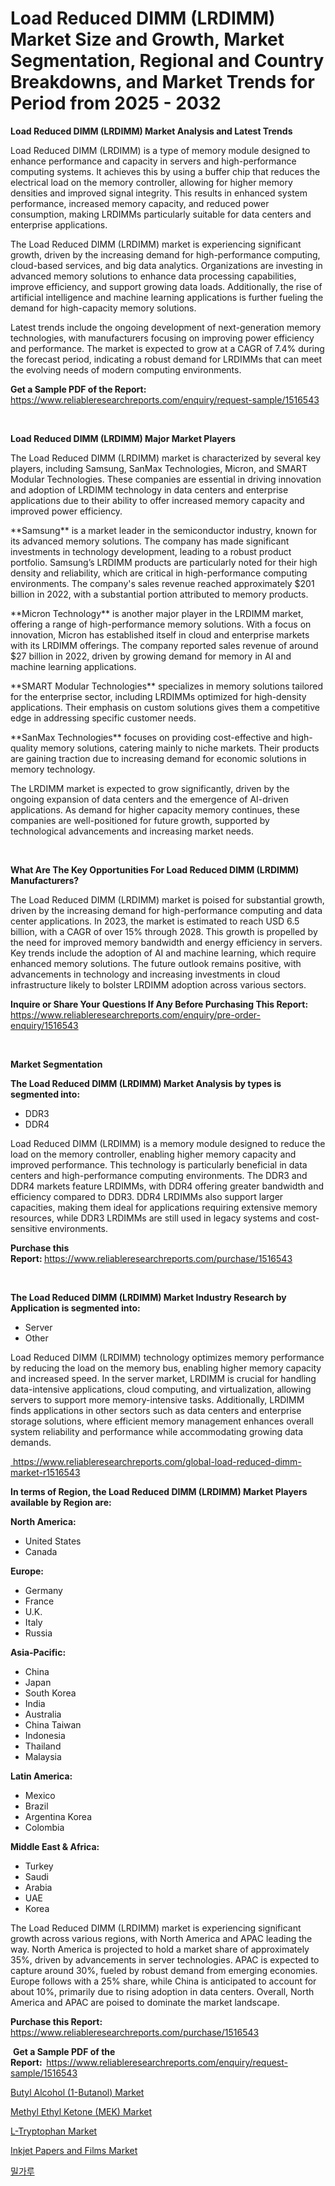 <p><h1>Load Reduced DIMM (LRDIMM) Market Size and Growth, Market Segmentation, Regional and Country Breakdowns, and Market Trends for Period from 2025 -  2032</h1></p><p><strong>Load Reduced DIMM (LRDIMM) Market Analysis and Latest Trends</strong></p>
<p><p>Load Reduced DIMM (LRDIMM) is a type of memory module designed to enhance performance and capacity in servers and high-performance computing systems. It achieves this by using a buffer chip that reduces the electrical load on the memory controller, allowing for higher memory densities and improved signal integrity. This results in enhanced system performance, increased memory capacity, and reduced power consumption, making LRDIMMs particularly suitable for data centers and enterprise applications.</p><p>The Load Reduced DIMM (LRDIMM) market is experiencing significant growth, driven by the increasing demand for high-performance computing, cloud-based services, and big data analytics. Organizations are investing in advanced memory solutions to enhance data processing capabilities, improve efficiency, and support growing data loads. Additionally, the rise of artificial intelligence and machine learning applications is further fueling the demand for high-capacity memory solutions.</p><p>Latest trends include the ongoing development of next-generation memory technologies, with manufacturers focusing on improving power efficiency and performance. The market is expected to grow at a CAGR of 7.4% during the forecast period, indicating a robust demand for LRDIMMs that can meet the evolving needs of modern computing environments.</p></p>
<p><strong>Get a Sample PDF of the Report:&nbsp;</strong> <a href="https://www.reliableresearchreports.com/enquiry/request-sample/1516543?utm_campaign=40&utm_medium=2&utm_source=Github&utm_content=ia&utm_term=04042025&utm_id=load-reduced-dimm-lrdimm">https://www.reliableresearchreports.com/enquiry/request-sample/1516543</a></p>
<p>&nbsp;</p>
<p><strong>Load Reduced DIMM (LRDIMM) Major Market Players</strong></p>
<p><p>The Load Reduced DIMM (LRDIMM) market is characterized by several key players, including Samsung, SanMax Technologies, Micron, and SMART Modular Technologies. These companies are essential in driving innovation and adoption of LRDIMM technology in data centers and enterprise applications due to their ability to offer increased memory capacity and improved power efficiency.</p><p>**Samsung** is a market leader in the semiconductor industry, known for its advanced memory solutions. The company has made significant investments in technology development, leading to a robust product portfolio. Samsung’s LRDIMM products are particularly noted for their high density and reliability, which are critical in high-performance computing environments. The company's sales revenue reached approximately $201 billion in 2022, with a substantial portion attributed to memory products.</p><p>**Micron Technology** is another major player in the LRDIMM market, offering a range of high-performance memory solutions. With a focus on innovation, Micron has established itself in cloud and enterprise markets with its LRDIMM offerings. The company reported sales revenue of around $27 billion in 2022, driven by growing demand for memory in AI and machine learning applications.</p><p>**SMART Modular Technologies** specializes in memory solutions tailored for the enterprise sector, including LRDIMMs optimized for high-density applications. Their emphasis on custom solutions gives them a competitive edge in addressing specific customer needs.</p><p>**SanMax Technologies** focuses on providing cost-effective and high-quality memory solutions, catering mainly to niche markets. Their products are gaining traction due to increasing demand for economic solutions in memory technology.</p><p>The LRDIMM market is expected to grow significantly, driven by the ongoing expansion of data centers and the emergence of AI-driven applications. As demand for higher capacity memory continues, these companies are well-positioned for future growth, supported by technological advancements and increasing market needs.</p></p>
<p>&nbsp;</p>
<p><strong>What Are The Key Opportunities For Load Reduced DIMM (LRDIMM) Manufacturers?</strong></p>
<p><p>The Load Reduced DIMM (LRDIMM) market is poised for substantial growth, driven by the increasing demand for high-performance computing and data center applications. In 2023, the market is estimated to reach USD 6.5 billion, with a CAGR of over 15% through 2028. This growth is propelled by the need for improved memory bandwidth and energy efficiency in servers. Key trends include the adoption of AI and machine learning, which require enhanced memory solutions. The future outlook remains positive, with advancements in technology and increasing investments in cloud infrastructure likely to bolster LRDIMM adoption across various sectors.</p></p>
<p><strong>Inquire or Share Your Questions If Any Before Purchasing This Report:</strong> <a href="https://www.reliableresearchreports.com/enquiry/pre-order-enquiry/1516543?utm_campaign=40&utm_medium=2&utm_source=Github&utm_content=ia&utm_term=04042025&utm_id=load-reduced-dimm-lrdimm">https://www.reliableresearchreports.com/enquiry/pre-order-enquiry/1516543</a></p>
<p>&nbsp;</p>
<p><strong>Market Segmentation</strong></p>
<p><strong>The Load Reduced DIMM (LRDIMM) Market Analysis by types is segmented into:</strong></p>
<p><ul><li>DDR3</li><li>DDR4</li></ul></p>
<p><p>Load Reduced DIMM (LRDIMM) is a memory module designed to reduce the load on the memory controller, enabling higher memory capacity and improved performance. This technology is particularly beneficial in data centers and high-performance computing environments. The DDR3 and DDR4 markets feature LRDIMMs, with DDR4 offering greater bandwidth and efficiency compared to DDR3. DDR4 LRDIMMs also support larger capacities, making them ideal for applications requiring extensive memory resources, while DDR3 LRDIMMs are still used in legacy systems and cost-sensitive environments.</p></p>
<p><strong>Purchase this Report:&nbsp;</strong><a href="https://www.reliableresearchreports.com/purchase/1516543?utm_campaign=40&utm_medium=2&utm_source=Github&utm_content=ia&utm_term=04042025&utm_id=load-reduced-dimm-lrdimm">https://www.reliableresearchreports.com/purchase/1516543</a></p>
<p>&nbsp;</p>
<p><strong>The Load Reduced DIMM (LRDIMM) Market Industry Research by Application is segmented into:</strong></p>
<p><ul><li>Server</li><li>Other</li></ul></p>
<p><p>Load Reduced DIMM (LRDIMM) technology optimizes memory performance by reducing the load on the memory bus, enabling higher memory capacity and increased speed. In the server market, LRDIMM is crucial for handling data-intensive applications, cloud computing, and virtualization, allowing servers to support more memory-intensive tasks. Additionally, LRDIMM finds applications in other sectors such as data centers and enterprise storage solutions, where efficient memory management enhances overall system reliability and performance while accommodating growing data demands.</p></p>
<p><a href="https://www.reliableresearchreports.com/global-load-reduced-dimm-market-r1516543?utm_campaign=40&utm_medium=2&utm_source=Github&utm_content=ia&utm_term=04042025&utm_id=load-reduced-dimm-lrdimm">&nbsp;https://www.reliableresearchreports.com/global-load-reduced-dimm-market-r1516543</a></p>
<p><strong>In terms of Region, the Load Reduced DIMM (LRDIMM) Market Players available by Region are:</strong></p>
<p>
    <p> <strong> North America: </strong>
        <ul>
            <li>United States</li>
            <li>Canada</li>
        </ul>
        </p> 
    <p> <strong> Europe: </strong>
        <ul>
            <li>Germany</li>
            <li>France</li>
            <li>U.K.</li>
            <li>Italy</li>
            <li>Russia</li>
        </ul>
        </p> 
    <p> <strong> Asia-Pacific: </strong>
        <ul>
            <li>China</li>
            <li>Japan</li>
            <li>South Korea</li>
            <li>India</li>
            <li>Australia</li>
            <li>China Taiwan</li>
            <li>Indonesia</li>
            <li>Thailand</li>
            <li>Malaysia</li>
        </ul>
        </p> 
    <p> <strong> Latin America: </strong>
        <ul>
            <li>Mexico</li>
            <li>Brazil</li>
            <li>Argentina Korea</li>
            <li>Colombia</li>
        </ul>
        </p> 
    <p> <strong> Middle East & Africa: </strong>
        <ul>
            <li>Turkey</li>
            <li>Saudi</li>
            <li>Arabia</li>
            <li>UAE</li>
            <li>Korea</li>
        </ul>
    </p>
    </p>
<p><p>The Load Reduced DIMM (LRDIMM) market is experiencing significant growth across various regions, with North America and APAC leading the way. North America is projected to hold a market share of approximately 35%, driven by advancements in server technologies. APAC is expected to capture around 30%, fueled by robust demand from emerging economies. Europe follows with a 25% share, while China is anticipated to account for about 10%, primarily due to rising adoption in data centers. Overall, North America and APAC are poised to dominate the market landscape.</p></p>
<p><strong>Purchase this Report: </strong><a href="https://www.reliableresearchreports.com/purchase/1516543?utm_campaign=40&utm_medium=2&utm_source=Github&utm_content=ia&utm_term=04042025&utm_id=load-reduced-dimm-lrdimm">https://www.reliableresearchreports.com/purchase/1516543</a></p>
<p>&nbsp;<strong>Get a Sample PDF of the Report:&nbsp;&nbsp;</strong><a href="https://www.reliableresearchreports.com/enquiry/request-sample/1516543?utm_campaign=40&utm_medium=2&utm_source=Github&utm_content=ia&utm_term=04042025&utm_id=load-reduced-dimm-lrdimm">https://www.reliableresearchreports.com/enquiry/request-sample/1516543</a></p>
<p><strong></strong></p>
<p><p><a href="https://github.com/cordaysamaya/Market-Research-Report-List-1/blob/main/butyl-alcohol-1-butanol-market.md?utm_campaign=40&utm_medium=2&utm_source=Github&utm_content=ia&utm_term=04042025&utm_id=load-reduced-dimm-lrdimm">Butyl Alcohol (1-Butanol) Market</a></p><p><a href="https://github.com/obajimlaweh59/Market-Research-Report-List-1/blob/main/methyl-ethyl-ketone-mek-market.md?utm_campaign=40&utm_medium=2&utm_source=Github&utm_content=ia&utm_term=04042025&utm_id=load-reduced-dimm-lrdimm">Methyl Ethyl Ketone (MEK) Market</a></p><p><a href="https://github.com/muoioconzej8/Market-Research-Report-List-1/blob/main/l-tryptophan-market.md?utm_campaign=40&utm_medium=2&utm_source=Github&utm_content=ia&utm_term=04042025&utm_id=load-reduced-dimm-lrdimm">L-Tryptophan Market</a></p><p><a href="https://github.com/botocniveda/Market-Research-Report-List-1/blob/main/inkjet-papers-and-films-market.md?utm_campaign=40&utm_medium=2&utm_source=Github&utm_content=ia&utm_term=04042025&utm_id=load-reduced-dimm-lrdimm">Inkjet Papers and Films Market</a></p><p><a href="https://github.com/sougarounis/Market-Research-Report-List-7/blob/main/424483151972.md?utm_campaign=40&utm_medium=2&utm_source=Github&utm_content=ia&utm_term=04042025&utm_id=load-reduced-dimm-lrdimm">밀가루</a></p></p>